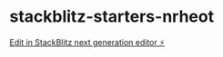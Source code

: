 # stackblitz-starters-nrheot

[Edit in StackBlitz next generation editor ⚡️](https://stackblitz.com/~/github.com/kketzal/stackblitz-starters-nrheot)